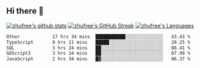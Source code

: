 ## Hi there 👋
[![zhufree's github stats](https://github-readme-stats.vercel.app/api?username=zhufree&show_icons=true&count_private=true)](https://github.com/anuraghazra/github-readme-stats)
[![zhufree's GitHub Streak](https://streak-stats.demolab.com/?user=zhufree)](https://git.io/streak-stats)
[![zhufree's Languages](https://github-readme-stats.vercel.app/api/top-langs/?username=zhufree&layout=compact&langs_count=10)](https://github.com/anuraghazra/github-readme-stats)
<!--START_SECTION:waka-->

```txt
Other            17 hrs 34 mins  ███████████░░░░░░░░░░░░░░   43.43 %
TypeScript       8 hrs 11 mins   █████░░░░░░░░░░░░░░░░░░░░   20.25 %
SQL              3 hrs 24 mins   ██░░░░░░░░░░░░░░░░░░░░░░░   08.41 %
GDScript3        3 hrs 14 mins   ██░░░░░░░░░░░░░░░░░░░░░░░   07.99 %
JavaScript       2 hrs 34 mins   █▓░░░░░░░░░░░░░░░░░░░░░░░   06.37 %
```

<!--END_SECTION:waka-->

<!--
**zhufree/zhufree** is a ✨ _special_ ✨ repository because its `README.md` (this file) appears on your GitHub profile.

Here are some ideas to get you started:

- 🔭 I’m currently working on ...
- 🌱 I’m currently learning ...
- 👯 I’m looking to collaborate on ...
- 🤔 I’m looking for help with ...
- 💬 Ask me about ...
- 📫 How to reach me: ...
- 😄 Pronouns: ...
- ⚡ Fun fact: ...
-->
